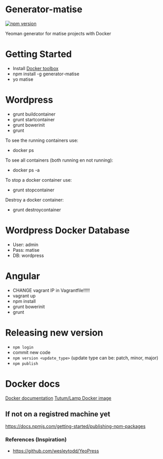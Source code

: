 # Generator-matise
[![npm version](https://badge.fury.io/js/generator-matise.svg)](http://badge.fury.io/js/generator-matise)

Yeoman generator for matise projects with Docker


# Getting Started
- Install [Docker toolbox](https://docs.docker.com/toolbox/overview/)
- npm install -g generator-matise
- yo matise

# Wordpress
- grunt buildcontainer
- grunt startcontainer
- grunt bowerinit
- grunt

To see the running containers use:
- docker ps

To see all containers (both running en not running):
- docker ps -a

To stop a docker container use:
- grunt stopcontainer

Destroy a docker container:
- grunt destroycontainer

# Wordpress Docker Database
- User: admin
- Pass: matise
- DB: wordpress

# Angular
- CHANGE vagrant IP in Vagrantfile!!!!!
- vagrant up
- npm install
- grunt bowerinit
- grunt

# Releasing new version
- `npm login`
- commit new code
- `npm version <update_type>` (update type can be: patch, minor, major)
- `npm publish`

# Docker docs
[Docker documentation](https://docs.docker.com/)
[Tutum/Lamp Docker image](https://github.com/tutumcloud/lamp)

## If not on a registred machine yet
https://docs.npmjs.com/getting-started/publishing-npm-packages

### References (Inspiration)
- https://github.com/wesleytodd/YeoPress
